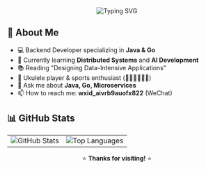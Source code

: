 <div align="center">

<img src="https://readme-typing-svg.herokuapp.com?font=Fira+Code&pause=1000&color=36BCF7&center=true&vCenter=true&width=435&lines=Always+learning%2C+always+coding" alt="Typing SVG" />

</div>

## 🚀 About Me

- 💻 Backend Developer specializing in **Java & Go**
- 🌱 Currently learning **Distributed Systems** and **AI Development**
- 📚 Reading "Designing Data-Intensive Applications"
- 🎸 Ukulele player & sports enthusiast (🏃‍♂️🚴‍♂️🏊‍♂️)
- 💬 Ask me about **Java, Go, Microservices**
- 📫 How to reach me: **wxid_aivrb9auofx822** (WeChat)

## 📊 GitHub Stats

<div align="center">
<table>
<tr>
<td>
<img src="https://github-readme-stats.vercel.app/api?username=tanzhilangnw&show_icons=true&theme=radical&hide_border=true&count_private=true" alt="GitHub Stats" />
</td>
<td>
<img src="https://github-readme-stats.vercel.app/api/top-langs/?username=tanzhilangnw&layout=compact&theme=radical&hide_border=true" alt="Top Languages" />
</td>
</tr>
</table>
</div>

<div align="center">

⭐️ **Thanks for visiting!** ⭐️
</div>
